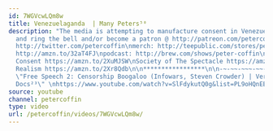 ```yaml
---
id: 7WGVcwLQm8w
title: Venezuelaganda  | Many Peters⁵⁰
description: "The media is attempting to manufacture consent in Venezuela matters.\nsubscribe
  and ring the bell and/or become a patron @ http://patreon.com/petercoffin\n\nfollow:
  http://twitter.com/petercoffin\nmerch: http://teepublic.com/stores/peter-coffin?ref_id=6134\nbook:
  http://amzn.to/32aT4FJ\npodcast: http://brew.com/shows/peter-coffin\n\n\nManufacturing
  Consent https://amzn.to/2XuMJSW\nSociety of The Spectacle https://amzn.to/2BZWHTn\nCapitalist
  Realism https://amzn.to/2Xr8Qdb\n\n*****************\n\n-~-~~-~~~-~~-~-\nNEW VIDEO:
  \"Free Speech 2: Censorship Boogaloo (Infowars, Steven Crowder) | Very Important
  Docs²³\" \nhttps://www.youtube.com/watch?v=SlFdykutQ0g&list=PL9oHQnEByWyXObkJN9YYQS9hxBjpN8RLG\n-~-~~-~~~-~~-~-"
source: youtube
channel: petercoffin
type: video
url: /petercoffin/videos/7WGVcwLQm8w/
---
```

